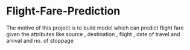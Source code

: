 # Flight-Fare-Prediction
The motive of this project is to build model which can predict flight fare given the attributes like source , destination , flight , date of travel and arrival and no. of stoppage
